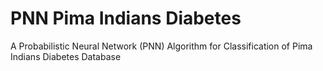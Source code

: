 # PNN Pima Indians Diabetes
A Probabilistic Neural Network (PNN) Algorithm for Classification of Pima Indians Diabetes Database

